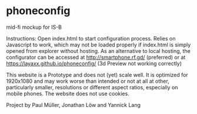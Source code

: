 # phoneconfig
mid-fi mockup for IS-B


Instructions:
Open index.html to start configuration process.
Relies on Javascript to work, which may not be loaded properly if index.html is simply opened from explorer without hosting.
As an alternative to local hosting, the configurator can be accessed at http://smartphone.rf.gd/ (preferred) or at https://layaxx.github.io/phoneconfig/ (3d Preview not working correctly)

This website is a Prototype and does not (yet) scale well. It is optimized for 1920x1080 and may work worse than intended or not at all at 
other, particularly smaller, resolutions or different aspect ratios, especially on mobile phones. 
The website does not use cookies.


Project by Paul Müller, Jonathan Löw and Yannick Lang
